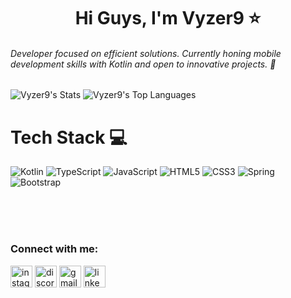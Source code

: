 <!-- Menu -->
<h1 align="center">Hi Guys, I'm Vyzer9 ⭐ </h1> 
<h6 >Developer focused on efficient solutions. Currently honing mobile development skills with Kotlin and open to innovative projects. 🚀 </h6>

<!-- Stats -->
![Vyzer9's Stats](https://github-readme-stats.vercel.app/api?username=Vyzer9&theme=midnight-purple&show_icons=true&hide_border=true&count_private=true&rank_icon=percentile)
![Vyzer9's Top Languages](https://github-readme-stats.vercel.app/api/top-langs/?username=Vyzer9&theme=midnight-purple&show_icons=true&hide_border=true&layout=compact&card_width=400)

<!-- Languages -->
# Tech Stack 💻 
![Kotlin](https://img.shields.io/badge/kotlin-%237F52FF.svg?style=for-the-badge&logo=kotlin&logoColor=white) ![TypeScript](https://img.shields.io/badge/typescript-%23007ACC.svg?style=for-the-badge&logo=typescript&logoColor=white) ![JavaScript](https://img.shields.io/badge/javascript-%23323330.svg?style=for-the-badge&logo=javascript&logoColor=%23F7DF1E) ![HTML5](https://img.shields.io/badge/html5-%23E34F26.svg?style=for-the-badge&logo=html5&logoColor=white) ![CSS3](https://img.shields.io/badge/css3-%231572B6.svg?style=for-the-badge&logo=css3&logoColor=white) ![Spring](https://img.shields.io/badge/spring-%236DB33F.svg?style=for-the-badge&logo=spring&logoColor=white) ![Bootstrap](https://img.shields.io/badge/bootstrap-%238511FA.svg?style=for-the-badge&logo=bootstrap&logoColor=white)

<br>
<br>
<br> 

<!-- Connect with me-->
<h3 align="left">Connect with me:</h3>
<div align="left">
  <img src="https://img.shields.io/static/v1?message=Instagram&logo=instagram&label=&color=E4405F&logoColor=white&labelColor=&style=for-the-badge" height="35" alt="instagram logo"  />
  <img src="https://img.shields.io/static/v1?message=Discord&logo=discord&label=&color=7289DA&logoColor=white&labelColor=&style=for-the-badge" height="35" alt="discord logo"  />
  <img src="https://img.shields.io/static/v1?message=Gmail&logo=gmail&label=&color=D14836&logoColor=white&labelColor=&style=for-the-badge" height="35" alt="gmail logo"  />
  <img src="https://img.shields.io/static/v1?message=LinkedIn&logo=linkedin&label=&color=0077B5&logoColor=white&labelColor=&style=for-the-badge" height="35" alt="linkedin logo"  />
</div>
